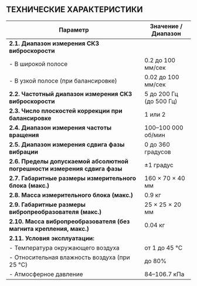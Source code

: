 ## **ТЕХНИЧЕСКИЕ ХАРАКТЕРИСТИКИ**

| **Параметр**                                                                 | **Значение / Диапазон**       |  
|------------------------------------------------------------------------------|-------------------------------|  
| **2.1. Диапазон измерения СКЗ виброскорости**                                |                               |  
| - В широкой полосе                                                           | 0.2 до 100 мм/сек             |  
| - В узкой полосе (при балансировке)                                          | 0.02 до 100 мм/сек            |  
| **2.2. Частотный диапазон измерения СКЗ виброскорости**                      | 5 до 200 Гц (до 500 Гц)       |  
| **2.3. Число плоскостей коррекции при балансировке**                         | 1 или 2                       |  
| **2.4. Диапазон измерения частоты вращения**                                 | 100–100 000 об/мин            |  
| **2.5. Диапазон измерения сдвига фазы вибрации**                             | 0 до 360 градусов             |  
| **2.6. Пределы допускаемой абсолютной погрешности измерения сдвига фазы**    | ±1 градус                     |  
| **2.7. Габаритные размеры измерительного блока (макс.)**                     | 160 × 70 × 40 мм              |  
| **2.8. Масса измерительного блока (макс.)**                                  | 0.9 кг                        |  
| **2.9. Габаритные размеры вибропреобразователя (макс.)**                     | 25 × 25 × 20 мм               |  
| **2.10. Масса вибропреобразователя (без магнита крепления, макс.)**          | 0.04 кг                       |  
| **2.11. Условия эксплуатации:**                                              |                               |  
| - Температура окружающего воздуха                                            | от 1 до 45 °C                 |  
| - Относительная влажность воздуха (при 25 °C)                                | до 80%                        |  
| - Атмосферное давление                                                       | 84–106.7 кПа                  |




